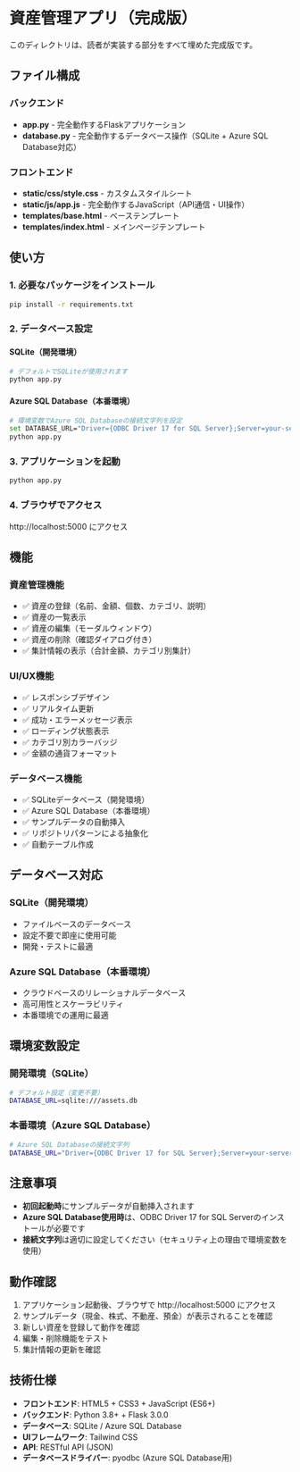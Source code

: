 # 資産管理アプリ（完成版）

このディレクトリは、読者が実装する部分をすべて埋めた完成版です。

## ファイル構成

### バックエンド
- **app.py** - 完全動作するFlaskアプリケーション
- **database.py** - 完全動作するデータベース操作（SQLite + Azure SQL Database対応）

### フロントエンド
- **static/css/style.css** - カスタムスタイルシート
- **static/js/app.js** - 完全動作するJavaScript（API通信・UI操作）
- **templates/base.html** - ベーステンプレート
- **templates/index.html** - メインページテンプレート

## 使い方

### 1. 必要なパッケージをインストール
```bash
pip install -r requirements.txt
```

### 2. データベース設定
#### SQLite（開発環境）
```bash
# デフォルトでSQLiteが使用されます
python app.py
```

#### Azure SQL Database（本番環境）
```bash
# 環境変数でAzure SQL Databaseの接続文字列を設定
set DATABASE_URL="Driver={ODBC Driver 17 for SQL Server};Server=your-server.database.windows.net;Database=your-database;UID=your-username;PWD=your-password"
python app.py
```

### 3. アプリケーションを起動
```bash
python app.py
```

### 4. ブラウザでアクセス
http://localhost:5000 にアクセス

## 機能

### 資産管理機能
- ✅ 資産の登録（名前、金額、個数、カテゴリ、説明）
- ✅ 資産の一覧表示
- ✅ 資産の編集（モーダルウィンドウ）
- ✅ 資産の削除（確認ダイアログ付き）
- ✅ 集計情報の表示（合計金額、カテゴリ別集計）

### UI/UX機能
- ✅ レスポンシブデザイン
- ✅ リアルタイム更新
- ✅ 成功・エラーメッセージ表示
- ✅ ローディング状態表示
- ✅ カテゴリ別カラーバッジ
- ✅ 金額の通貨フォーマット

### データベース機能
- ✅ SQLiteデータベース（開発環境）
- ✅ Azure SQL Database（本番環境）
- ✅ サンプルデータの自動挿入
- ✅ リポジトリパターンによる抽象化
- ✅ 自動テーブル作成

## データベース対応

### SQLite（開発環境）
- ファイルベースのデータベース
- 設定不要で即座に使用可能
- 開発・テストに最適

### Azure SQL Database（本番環境）
- クラウドベースのリレーショナルデータベース
- 高可用性とスケーラビリティ
- 本番環境での運用に最適

## 環境変数設定

### 開発環境（SQLite）
```bash
# デフォルト設定（変更不要）
DATABASE_URL=sqlite:///assets.db
```

### 本番環境（Azure SQL Database）
```bash
# Azure SQL Databaseの接続文字列
DATABASE_URL="Driver={ODBC Driver 17 for SQL Server};Server=your-server.database.windows.net;Database=your-database;UID=your-username;PWD=your-password"
```

## 注意事項

- **初回起動時**にサンプルデータが自動挿入されます
- **Azure SQL Database使用時**は、ODBC Driver 17 for SQL Serverのインストールが必要です
- **接続文字列**は適切に設定してください（セキュリティ上の理由で環境変数を使用）

## 動作確認

1. アプリケーション起動後、ブラウザで http://localhost:5000 にアクセス
2. サンプルデータ（現金、株式、不動産、預金）が表示されることを確認
3. 新しい資産を登録して動作を確認
4. 編集・削除機能をテスト
5. 集計情報の更新を確認

## 技術仕様

- **フロントエンド**: HTML5 + CSS3 + JavaScript (ES6+)
- **バックエンド**: Python 3.8+ + Flask 3.0.0
- **データベース**: SQLite / Azure SQL Database
- **UIフレームワーク**: Tailwind CSS
- **API**: RESTful API (JSON)
- **データベースドライバー**: pyodbc (Azure SQL Database用) 